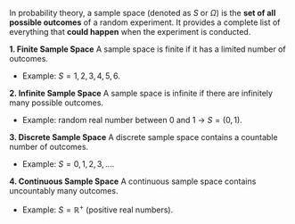 In probability theory, a sample space (denoted as $S$ or $\Omega$) is the **set of all possible outcomes** of a random experiment. It provides a complete list of everything that **could happen** when the experiment is conducted.

**1. Finite Sample Space**
A sample space is finite if it has a limited number of outcomes.
- Example: $S={1,2,3,4,5,6}$.

**2. Infinite Sample Space**
A sample space is infinite if there are infinitely many possible outcomes.
- Example: random real number between 0 and 1 → $S=(0,1)$.

**3. Discrete Sample Space**
A discrete sample space contains a countable number of outcomes.
- Example: $S={0,1,2,3,… }$.

**4. Continuous Sample Space**
A continuous sample space contains uncountably many outcomes.
- Example: $S = \mathbb{R}^+$ (positive real numbers).